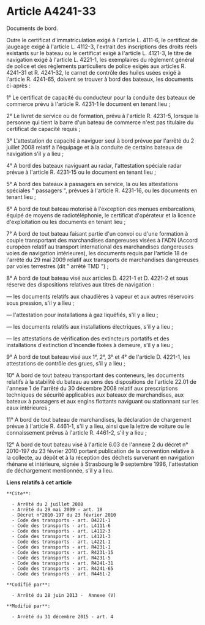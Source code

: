 # Article A4241-33 

Documents de bord. 

Outre le certificat d'immatriculation exigé à l'article L. 4111-6, le certificat de jaugeage exigé à l'article L. 4112-3,
l'extrait des inscriptions des droits réels existants sur le bateau ou le certificat exigé à l'article L. 4121-3, le titre de
navigation exigé à l'article L. 4221-1, les exemplaires du règlement général de police et des règlements particuliers de
police exigés aux articles R. 4241-31 et R. 4241-32, le carnet de contrôle des huiles usées exigé à l'article R. 4241-65,
doivent se trouver à bord des bateaux, les documents ci-après : 

1° Le certificat de capacité du conducteur pour la conduite des bateaux de commerce prévu à l'article R. 4231-1 le document
en tenant lieu ; 

2° Le livret de service ou de formation, prévu à l'article R. 4231-5, lorsque la personne qui tient la barre d'un bateau de
commerce n'est pas titulaire du certificat de capacité requis ; 

3° L'attestation de capacité à naviguer seul à bord prévue par l'arrêté du 2 juillet 2008 relatif à l'équipage et à la
conduite de certains bateaux de navigation s'il y a lieu ; 

4° A bord des bateaux naviguant au radar, l'attestation spéciale radar prévue à l'article R. 4231-15 ou le document en tenant
lieu ; 

5° A bord des bateaux à passagers en service, la ou les attestations spéciales " passagers ", prévues à l'article R. 4231-16,
ou les documents en tenant lieu ; 

6° A bord de tout bateau motorisé à l'exception des menues embarcations, équipé de moyens de radiotéléphonie, le certificat
d'opérateur et la licence d'exploitation ou les documents en tenant lieu ; 

7° A bord de tout bateau faisant partie d'un convoi ou d'une formation à couple transportant des marchandises dangereuses
visées à l'ADN (Accord européen relatif au transport international des marchandises dangereuses voies de navigation
intérieures), les documents requis par l'article 18 de l'arrêté du 29 mai 2009 relatif aux transports de marchandises
dangereuses par voies terrestres (dit " arrêté TMD ") ; 

8° A bord de tout bateau visé aux articles D. 4221-1 et D. 4221-2 et sous réserve des dispositions relatives aux titres de
navigation : 

― les documents relatifs aux chaudières à vapeur et aux autres réservoirs sous pression, s'il y a lieu ; 

― l'attestation pour installations à gaz liquéfiés, s'il y a lieu ; 

― les documents relatifs aux installations électriques, s'il y a lieu ; 

― les attestations de vérification des extincteurs portatifs et des installations d'extinction d'incendie fixées à demeure,
s'il y a lieu ; 

9° A bord de tout bateau visé aux 1°, 2°, 3° et 4° de l'article D. 4221-1, les attestations de contrôle des grues, s'il y a
lieu ; 

10° A bord de tout bateau transportant des conteneurs, les documents relatifs à la stabilité du bateau au sens des
dispositions de l'article 22.01 de l'annexe 1 de l'arrêté du 30 décembre 2008 relatif aux prescriptions techniques de
sécurité applicables aux bateaux de marchandises, aux bateaux à passagers et aux engins flottants naviguant ou stationnant
sur les eaux intérieures ; 

11° A bord de tout bateau de marchandises, la déclaration de chargement prévue à l'article R. 4461-1, s'il y a lieu, ainsi
que la lettre de voiture ou le connaissement prévus à l'article R. 4461-2, s'il y a lieu ; 

12° A bord de tout bateau visé à l'article 6.03 de l'annexe 2 du décret n° 2010-197 du 23 février 2010 portant publication de
la convention relative à la collecte, au dépôt et à la réception des déchets survenant en navigation rhénane et intérieure,
signée à Strasbourg le 9 septembre 1996, l'attestation de déchargement mentionnée, s'il y a lieu.

**Liens relatifs à cet article**

	**Cite**:

	  - Arrêté du 2 juillet 2008
	  - Arrêté du 29 mai 2009 - art. 18
	  - Décret n°2010-197 du 23 février 2010
	  - Code des transports - art. D4221-1
	  - Code des transports - art. L4111-6
	  - Code des transports - art. L4112-3
	  - Code des transports - art. L4121-3
	  - Code des transports - art. L4221-1
	  - Code des transports - art. R4231-1
	  - Code des transports - art. R4231-15
	  - Code des transports - art. R4231-5
	  - Code des transports - art. R4241-31
	  - Code des transports - art. R4241-65
	  - Code des transports - art. R4461-2

	**Codifié par**:

	  - Arrêté du 28 juin 2013 -  Annexe (V)

	**Modifié par**:

	  - Arrêté du 31 décembre 2015 - art. 4

